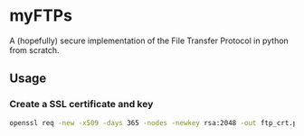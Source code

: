 # myFTPs
A (hopefully) secure implementation of the File Transfer Protocol in python from scratch.

## Usage

### Create a SSL certificate and key
```bash
openssl req -new -x509 -days 365 -nodes -newkey rsa:2048 -out ftp_crt.pem -keyout ftp_key.pem
```